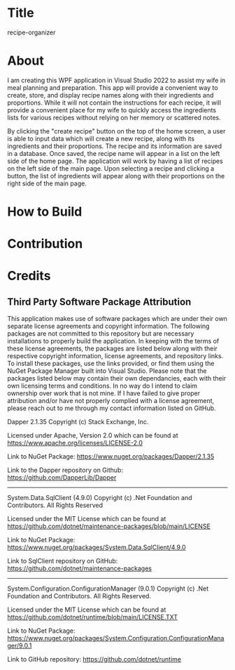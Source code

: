 # Title

recipe-organizer

# About

I am creating this WPF application in Visual Studio 2022 to assist my wife in meal planning and preparation. This app will provide a convenient way to create, store, and display recipe names along with their ingredients and proportions. While it will not contain the instructions for each recipe, it will provide a convenient place for my wife to quickly access the ingredients lists for various recipes without relying on her memory or scattered notes.

By clicking the "create recipe" button on the top of the home screen, a user is able to input data which will create a new recipe, along with its ingredients and their proportions. The recipe and its information are saved in a database. Once saved, the recipe name will appear in a list on the left side of the home page. The application will work by having a list of recipes on the left side of the main page. Upon selecting a recipe and clicking a button, the list of ingredients will appear along with their proportions on the right side of the main page.

# How to Build

# Contribution

# Credits

## <h2>Third Party Software Package Attribution</h2>

This application makes use of software packages which are under their own separate license agreements and copyright information. The following packages are not committed to this repository but are necessary installations to properly build the application. In keeping with the terms of these license agreements, the packages are listed below along with their respective copyright information, license agreements, and repository links. To install these packages, use the links provided, or find them using the NuGet Package Manager built into Visual Studio. Please note that the packages listed below may contain their own dependancies, each with their own licensing terms and conditions. In no way do I intend to claim ownership over work that is not mine. If I have failed to give proper attribution and/or have not properly complied with a license agreement, please reach out to me through my contact information listed on GitHub.

Dapper 2.1.35 Copyright (c) Stack Exchange, Inc.

Licensed under Apache, Version 2.0 which can be found at https://www.apache.org/licenses/LICENSE-2.0

Link to NuGet Package: https://www.nuget.org/packages/Dapper/2.1.35

Link to the Dapper repository on Github: https://github.com/DapperLib/Dapper

---

System.Data.SqlClient (4.9.0) Copyright (c) .Net Foundation and Contributors. All Rights Reserved

Licensed under the MIT License which can be found at https://github.com/dotnet/maintenance-packages/blob/main/LICENSE

Link to NuGet Package: https://www.nuget.org/packages/System.Data.SqlClient/4.9.0

Link to SqlClient repository on GitHub: https://github.com/dotnet/maintenance-packages

---

System.Configuration.ConfigurationManager (9.0.1) Copyright (c) .Net Foundation and Contributors. All Rights Reserved.

Licensed under the MIT License which can be found at https://github.com/dotnet/runtime/blob/main/LICENSE.TXT

Link to NuGet Package: https://www.nuget.org/packages/System.Configuration.ConfigurationManager/9.0.1

Link to GitHub repository: https://github.com/dotnet/runtime
